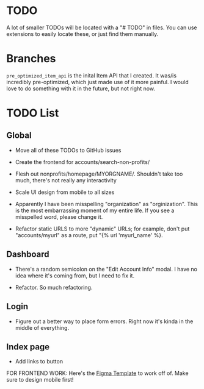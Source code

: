 # TODO

A lot of smaller TODOs will be located with a "# TODO" in files. You can use extensions to easily locate these, or just find them manually.

# Branches

`pre_optimized_item_api` is the inital Item API that I created. It was/is incredibly pre-optimized, which just made use of it more painful. I would love to do something with it in the future, but not right now.

# TODO List

## Global

- Move all of these TODOs to GitHub issues

- Create the frontend for accounts/search-non-profits/

- Flesh out nonprofits/homepage/MYORGNAME/. Shouldn't take too much, there's not really any interactivity

- Scale UI design from mobile to all sizes

- Apparently I have been misspelling "organization" as "orginization". This is the most embarrassing moment of my entire life. If you see a misspelled word, please change it.

- Refactor static URLS to more "dynamic" URLs; for example, don't put "accounts/myurl" as a route, put "{% url 'myurl_name' %}.

## Dashboard

- There's a random semicolon on the "Edit Account Info" modal. I have no idea where it's coming from, but I need to fix it.

- Refactor. So much refactoring.

## Login

- Figure out a better way to place form errors. Right now it's kinda in the middle of everything.

## Index page

- Add links to button

FOR FRONTEND WORK: Here's the [Figma Template](https://www.figma.com/file/pKaku2N7xVPbCGQb1p6LIJ/NPL?type=design&node-id=0-1&mode=design&t=mc7YWpRIbtvPRkHG-11) to work off of. Make sure to design mobile first!
